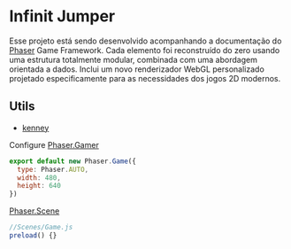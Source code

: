 # Infinit Jumper
Esse projeto está sendo desenvolvido acompanhando a documentação do [Phaser](https://phaser.io/phaser3) Game Framework. Cada elemento foi reconstruído do zero usando uma estrutura totalmente modular, combinada com uma abordagem orientada a dados. Inclui um novo renderizador WebGL personalizado projetado especificamente para as necessidades dos jogos 2D modernos.




## Utils

- [kenney](https://kenney.nl/)

Configure [Phaser.Gamer](https://newdocs.phaser.io/docs/3.55.2/Phaser.Types.Core.GameConfig)
```Javascript
export default new Phaser.Game({
  type: Phaser.AUTO,
  width: 480,
  height: 640
})

```

[Phaser.Scene](https://newdocs.phaser.io/docs/3.55.2/Phaser.Scene)
```Javascript
//Scenes/Game.js
preload() {}
```